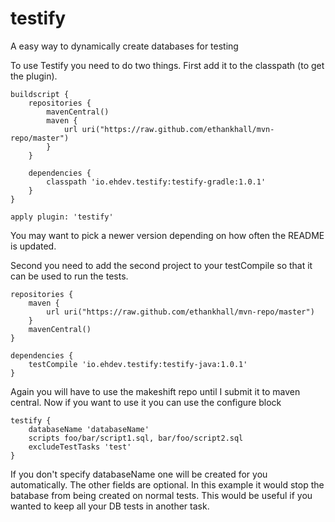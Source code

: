 testify
=======

A easy way to dynamically create databases for testing

To use Testify you need to do two things. First add it to the classpath (to get the plugin).

```
buildscript {
    repositories {
        mavenCentral()
        maven {
            url uri("https://raw.github.com/ethankhall/mvn-repo/master")
        }
    }

    dependencies {
        classpath 'io.ehdev.testify:testify-gradle:1.0.1'
    }
}

apply plugin: 'testify'
```

You may want to pick a newer version depending on how often the README is updated.

Second you need to add the second project to your testCompile so that it can be used to run the tests.

```
repositories {
    maven {
        url uri("https://raw.github.com/ethankhall/mvn-repo/master")
    }
    mavenCentral()
}

dependencies {
    testCompile 'io.ehdev.testify:testify-java:1.0.1'
}
```

Again you will have to use the makeshift repo until I submit it to maven central. Now if you want to use it you can use the configure block

```
testify {
    databaseName 'databaseName'
    scripts foo/bar/script1.sql, bar/foo/script2.sql
    excludeTestTasks 'test'
}
```

If you don't specify databaseName one will be created for you automatically. The other fields are optional. In this example it would stop the batabase from being created on normal tests. This would be useful if you wanted to keep all your DB tests in another task.
